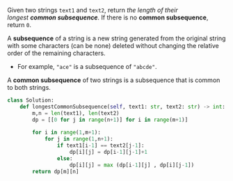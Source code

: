 
Given two strings `text1` and `text2`, return _the length of their longest **common subsequence**._ If there is no **common subsequence**, return `0`.

A **subsequence** of a string is a new string generated from the original string with some characters (can be none) deleted without changing the relative order of the remaining characters.

-   For example, `"ace"` is a subsequence of `"abcde"`.

A **common subsequence** of two strings is a subsequence that is common to both strings.

```python
class Solution:
    def longestCommonSubsequence(self, text1: str, text2: str) -> int:
        m,n = len(text1), len(text2)
        dp = [[0 for j in range(n+1)] for i in range(m+1)]
        
        for i in range(1,m+1):
            for j in range(1,n+1):
                if text1[i-1] == text2[j-1]:
                    dp[i][j] = dp[i-1][j-1]+1
                else:
                    dp[i][j] = max (dp[i-1][j] , dp[i][j-1])
        return dp[m][n]
```